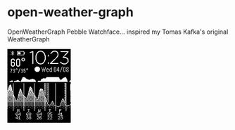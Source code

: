 # open-weather-graph
OpenWeatherGraph Pebble Watchface... inspired my Tomas Kafka's original WeatherGraph

![screenshot](https://raw.githubusercontent.com/pauleeeeee/open-weather-graph/master/screenshot.png)
